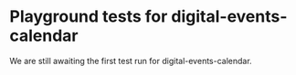 # Playground tests for digital-events-calendar
We are still awaiting the first test run for digital-events-calendar.
